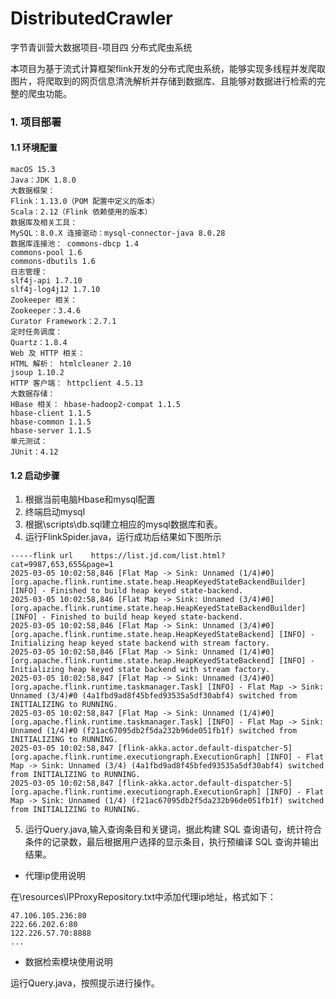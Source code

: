# DistributedCrawler
字节青训营大数据项目-项目四 分布式爬虫系统   

本项目为基于流式计算框架flink开发的分布式爬虫系统，能够实现多线程并发爬取图片，将爬取到的网页信息清洗解析并存储到数据库、且能够对数据进行检索的完整的爬虫功能。
### 1. 项目部署

#### 1.1 环境配置

```
macOS 15.3
Java：JDK 1.8.0 
大数据框架：
Flink：1.13.0（POM 配置中定义的版本） 
Scala：2.12（Flink 依赖使用的版本） 
数据库及相关工具：
MySQL：8.0.X 连接驱动：mysql-connector-java 8.0.28 
数据库连接池： commons-dbcp 1.4 
commons-pool 1.6 
commons-dbutils 1.6 
日志管理：
slf4j-api 1.7.10 
slf4j-log4j12 1.7.10 
Zookeeper 相关：
Zookeeper：3.4.6 
Curator Framework：2.7.1 
定时任务调度：
Quartz：1.8.4 
Web 及 HTTP 相关：
HTML 解析： htmlcleaner 2.10 
jsoup 1.10.2 
HTTP 客户端： httpclient 4.5.13 
大数据存储：
HBase 相关： hbase-hadoop2-compat 1.1.5 
hbase-client 1.1.5 
hbase-common 1.1.5 
hbase-server 1.1.5 
单元测试：
JUnit：4.12 

```

#### 1.2 启动步骤

1. 根据当前电脑Hbase和mysql配置
2. 终端启动mysql
3. 根据\scripts\db.sql建立相应的mysql数据库和表。
4. 运行FlinkSpider.java，运行成功后结果如下图所示

```
-----flink url    https://list.jd.com/list.html?cat=9987,653,655&page=1
2025-03-05 10:02:58,846 [Flat Map -> Sink: Unnamed (1/4)#0] [org.apache.flink.runtime.state.heap.HeapKeyedStateBackendBuilder] [INFO] - Finished to build heap keyed state-backend.
2025-03-05 10:02:58,846 [Flat Map -> Sink: Unnamed (3/4)#0] [org.apache.flink.runtime.state.heap.HeapKeyedStateBackendBuilder] [INFO] - Finished to build heap keyed state-backend.
2025-03-05 10:02:58,846 [Flat Map -> Sink: Unnamed (3/4)#0] [org.apache.flink.runtime.state.heap.HeapKeyedStateBackend] [INFO] - Initializing heap keyed state backend with stream factory.
2025-03-05 10:02:58,846 [Flat Map -> Sink: Unnamed (1/4)#0] [org.apache.flink.runtime.state.heap.HeapKeyedStateBackend] [INFO] - Initializing heap keyed state backend with stream factory.
2025-03-05 10:02:58,847 [Flat Map -> Sink: Unnamed (3/4)#0] [org.apache.flink.runtime.taskmanager.Task] [INFO] - Flat Map -> Sink: Unnamed (3/4)#0 (4a1fbd9ad8f45bfed93535a5df30abf4) switched from INITIALIZING to RUNNING.
2025-03-05 10:02:58,847 [Flat Map -> Sink: Unnamed (1/4)#0] [org.apache.flink.runtime.taskmanager.Task] [INFO] - Flat Map -> Sink: Unnamed (1/4)#0 (f21ac67095db2f5da232b96de051fb1f) switched from INITIALIZING to RUNNING.
2025-03-05 10:02:58,847 [flink-akka.actor.default-dispatcher-5] [org.apache.flink.runtime.executiongraph.ExecutionGraph] [INFO] - Flat Map -> Sink: Unnamed (3/4) (4a1fbd9ad8f45bfed93535a5df30abf4) switched from INITIALIZING to RUNNING.
2025-03-05 10:02:58,847 [flink-akka.actor.default-dispatcher-5] [org.apache.flink.runtime.executiongraph.ExecutionGraph] [INFO] - Flat Map -> Sink: Unnamed (1/4) (f21ac67095db2f5da232b96de051fb1f) switched from INITIALIZING to RUNNING.
```
5. 运行Query.java,输入查询条目和关键词，据此构建 SQL 查询语句，统计符合条件的记录数，最后根据用户选择的显示条目，执行预编译 SQL 查询并输出结果。



- 代理ip使用说明

在\resources\IPProxyRepository.txt中添加代理ip地址，格式如下：

```
47.106.105.236:80
222.66.202.6:80
122.226.57.70:8888
...
```

- 数据检索模块使用说明

运行Query.java，按照提示进行操作。





